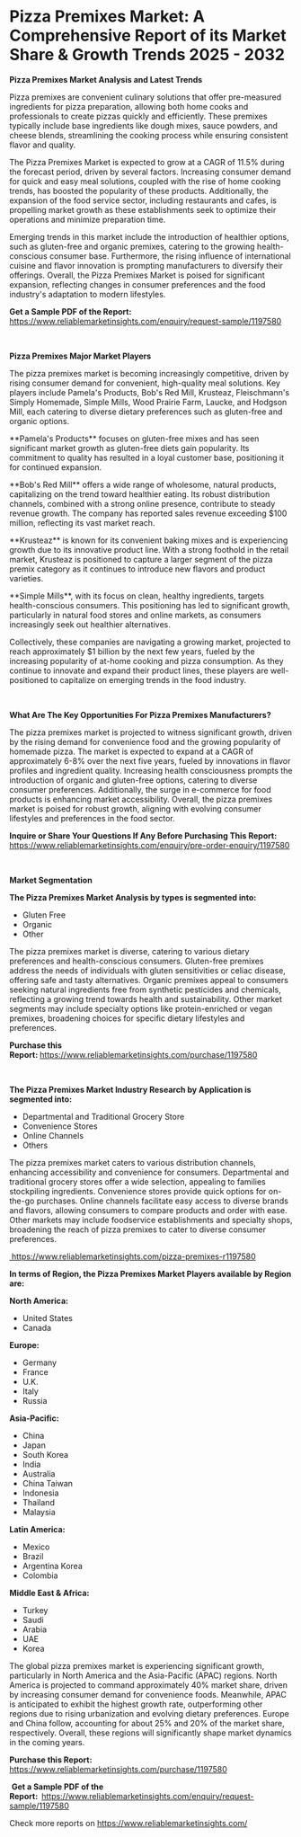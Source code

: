 <p><h1>Pizza Premixes Market: A Comprehensive Report of its Market Share & Growth Trends 2025 - 2032</h1></p><p><strong>Pizza Premixes Market Analysis and Latest Trends</strong></p>
<p><p>Pizza premixes are convenient culinary solutions that offer pre-measured ingredients for pizza preparation, allowing both home cooks and professionals to create pizzas quickly and efficiently. These premixes typically include base ingredients like dough mixes, sauce powders, and cheese blends, streamlining the cooking process while ensuring consistent flavor and quality.</p><p>The Pizza Premixes Market is expected to grow at a CAGR of 11.5% during the forecast period, driven by several factors. Increasing consumer demand for quick and easy meal solutions, coupled with the rise of home cooking trends, has boosted the popularity of these products. Additionally, the expansion of the food service sector, including restaurants and cafes, is propelling market growth as these establishments seek to optimize their operations and minimize preparation time.</p><p>Emerging trends in this market include the introduction of healthier options, such as gluten-free and organic premixes, catering to the growing health-conscious consumer base. Furthermore, the rising influence of international cuisine and flavor innovation is prompting manufacturers to diversify their offerings. Overall, the Pizza Premixes Market is poised for significant expansion, reflecting changes in consumer preferences and the food industry's adaptation to modern lifestyles.</p></p>
<p><strong>Get a Sample PDF of the Report:&nbsp;</strong> <a href="https://www.reliablemarketinsights.com/enquiry/request-sample/1197580?utm_campaign=1938&utm_medium=2&utm_source=Github&utm_content=ia&utm_term=15022025&utm_id=pizza-premixes">https://www.reliablemarketinsights.com/enquiry/request-sample/1197580</a></p>
<p>&nbsp;</p>
<p><strong>Pizza Premixes Major Market Players</strong></p>
<p><p>The pizza premixes market is becoming increasingly competitive, driven by rising consumer demand for convenient, high-quality meal solutions. Key players include Pamela's Products, Bob's Red Mill, Krusteaz, Fleischmann's Simply Homemade, Simple Mills, Wood Prairie Farm, Laucke, and Hodgson Mill, each catering to diverse dietary preferences such as gluten-free and organic options.</p><p>**Pamela's Products** focuses on gluten-free mixes and has seen significant market growth as gluten-free diets gain popularity. Its commitment to quality has resulted in a loyal customer base, positioning it for continued expansion. </p><p>**Bob's Red Mill** offers a wide range of wholesome, natural products, capitalizing on the trend toward healthier eating. Its robust distribution channels, combined with a strong online presence, contribute to steady revenue growth. The company has reported sales revenue exceeding $100 million, reflecting its vast market reach.</p><p>**Krusteaz** is known for its convenient baking mixes and is experiencing growth due to its innovative product line. With a strong foothold in the retail market, Krusteaz is positioned to capture a larger segment of the pizza premix category as it continues to introduce new flavors and product varieties.</p><p>**Simple Mills**, with its focus on clean, healthy ingredients, targets health-conscious consumers. This positioning has led to significant growth, particularly in natural food stores and online markets, as consumers increasingly seek out healthier alternatives.</p><p>Collectively, these companies are navigating a growing market, projected to reach approximately $1 billion by the next few years, fueled by the increasing popularity of at-home cooking and pizza consumption. As they continue to innovate and expand their product lines, these players are well-positioned to capitalize on emerging trends in the food industry.</p></p>
<p>&nbsp;</p>
<p><strong>What Are The Key Opportunities For Pizza Premixes Manufacturers?</strong></p>
<p><p>The pizza premixes market is projected to witness significant growth, driven by the rising demand for convenience food and the growing popularity of homemade pizza. The market is expected to expand at a CAGR of approximately 6-8% over the next five years, fueled by innovations in flavor profiles and ingredient quality. Increasing health consciousness prompts the introduction of organic and gluten-free options, catering to diverse consumer preferences. Additionally, the surge in e-commerce for food products is enhancing market accessibility. Overall, the pizza premixes market is poised for robust growth, aligning with evolving consumer lifestyles and preferences in the food sector.</p></p>
<p><strong>Inquire or Share Your Questions If Any Before Purchasing This Report:</strong> <a href="https://www.reliablemarketinsights.com/enquiry/pre-order-enquiry/1197580?utm_campaign=1938&utm_medium=2&utm_source=Github&utm_content=ia&utm_term=15022025&utm_id=pizza-premixes">https://www.reliablemarketinsights.com/enquiry/pre-order-enquiry/1197580</a></p>
<p>&nbsp;</p>
<p><strong>Market Segmentation</strong></p>
<p><strong>The Pizza Premixes Market Analysis by types is segmented into:</strong></p>
<p><ul><li>Gluten Free</li><li>Organic</li><li>Other</li></ul></p>
<p><p>The pizza premixes market is diverse, catering to various dietary preferences and health-conscious consumers. Gluten-free premixes address the needs of individuals with gluten sensitivities or celiac disease, offering safe and tasty alternatives. Organic premixes appeal to consumers seeking natural ingredients free from synthetic pesticides and chemicals, reflecting a growing trend towards health and sustainability. Other market segments may include specialty options like protein-enriched or vegan premixes, broadening choices for specific dietary lifestyles and preferences.</p></p>
<p><strong>Purchase this Report:&nbsp;</strong><a href="https://www.reliablemarketinsights.com/purchase/1197580?utm_campaign=1938&utm_medium=2&utm_source=Github&utm_content=ia&utm_term=15022025&utm_id=pizza-premixes">https://www.reliablemarketinsights.com/purchase/1197580</a></p>
<p>&nbsp;</p>
<p><strong>The Pizza Premixes Market Industry Research by Application is segmented into:</strong></p>
<p><ul><li>Departmental and Traditional Grocery Store</li><li>Convenience Stores</li><li>Online Channels</li><li>Others</li></ul></p>
<p><p>The pizza premixes market caters to various distribution channels, enhancing accessibility and convenience for consumers. Departmental and traditional grocery stores offer a wide selection, appealing to families stockpiling ingredients. Convenience stores provide quick options for on-the-go purchases. Online channels facilitate easy access to diverse brands and flavors, allowing consumers to compare products and order with ease. Other markets may include foodservice establishments and specialty shops, broadening the reach of pizza premixes to cater to diverse consumer preferences.</p></p>
<p><a href="https://www.reliablemarketinsights.com/pizza-premixes-r1197580?utm_campaign=1938&utm_medium=2&utm_source=Github&utm_content=ia&utm_term=15022025&utm_id=pizza-premixes">&nbsp;https://www.reliablemarketinsights.com/pizza-premixes-r1197580</a></p>
<p><strong>In terms of Region, the Pizza Premixes Market Players available by Region are:</strong></p>
<p>
    <p> <strong> North America: </strong>
        <ul>
            <li>United States</li>
            <li>Canada</li>
        </ul>
        </p> 
    <p> <strong> Europe: </strong>
        <ul>
            <li>Germany</li>
            <li>France</li>
            <li>U.K.</li>
            <li>Italy</li>
            <li>Russia</li>
        </ul>
        </p> 
    <p> <strong> Asia-Pacific: </strong>
        <ul>
            <li>China</li>
            <li>Japan</li>
            <li>South Korea</li>
            <li>India</li>
            <li>Australia</li>
            <li>China Taiwan</li>
            <li>Indonesia</li>
            <li>Thailand</li>
            <li>Malaysia</li>
        </ul>
        </p> 
    <p> <strong> Latin America: </strong>
        <ul>
            <li>Mexico</li>
            <li>Brazil</li>
            <li>Argentina Korea</li>
            <li>Colombia</li>
        </ul>
        </p> 
    <p> <strong> Middle East & Africa: </strong>
        <ul>
            <li>Turkey</li>
            <li>Saudi</li>
            <li>Arabia</li>
            <li>UAE</li>
            <li>Korea</li>
        </ul>
    </p>
    </p>
<p><p>The global pizza premixes market is experiencing significant growth, particularly in North America and the Asia-Pacific (APAC) regions. North America is projected to command approximately 40% market share, driven by increasing consumer demand for convenience foods. Meanwhile, APAC is anticipated to exhibit the highest growth rate, outperforming other regions due to rising urbanization and evolving dietary preferences. Europe and China follow, accounting for about 25% and 20% of the market share, respectively. Overall, these regions will significantly shape market dynamics in the coming years.</p></p>
<p><strong>Purchase this Report: </strong><a href="https://www.reliablemarketinsights.com/purchase/1197580?utm_campaign=1938&utm_medium=2&utm_source=Github&utm_content=ia&utm_term=15022025&utm_id=pizza-premixes">https://www.reliablemarketinsights.com/purchase/1197580</a></p>
<p>&nbsp;<strong>Get a Sample PDF of the Report:&nbsp;&nbsp;</strong><a href="https://www.reliablemarketinsights.com/enquiry/request-sample/1197580?utm_campaign=1938&utm_medium=2&utm_source=Github&utm_content=ia&utm_term=15022025&utm_id=pizza-premixes">https://www.reliablemarketinsights.com/enquiry/request-sample/1197580</a></p>
<p><strong></strong></p>
<p>Check more reports on <a href="https://www.reliablemarketinsights.com/?utm_campaign=1938&utm_medium=2&utm_source=Github&utm_content=ia&utm_term=15022025&utm_id=pizza-premixes">https://www.reliablemarketinsights.com/</a></p>